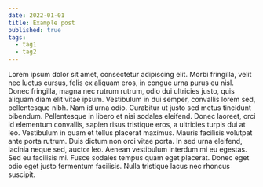 ```yaml
---
date: 2022-01-01
title: Example post
published: true
tags:
  - tag1
  - tag2
---
```


Lorem ipsum dolor sit amet, consectetur adipiscing elit. Morbi fringilla, velit nec luctus cursus, felis ex aliquam eros, in congue urna purus eu nisl. Donec fringilla, magna nec rutrum rutrum, odio dui ultricies justo, quis aliquam diam elit vitae ipsum. Vestibulum in dui semper, convallis lorem sed, pellentesque nibh. Nam id urna odio. Curabitur ut justo sed metus tincidunt bibendum. Pellentesque in libero et nisi sodales eleifend. Donec laoreet, orci id elementum convallis, sapien risus tristique eros, a ultricies turpis dui at leo. Vestibulum in quam et tellus placerat maximus. Mauris facilisis volutpat ante porta rutrum. Duis dictum non orci vitae porta. In sed urna eleifend, lacinia neque sed, auctor leo. Aenean vestibulum interdum mi eu egestas. Sed eu facilisis mi. Fusce sodales tempus quam eget placerat. Donec eget odio eget justo fermentum facilisis. Nulla tristique lacus nec rhoncus suscipit.
